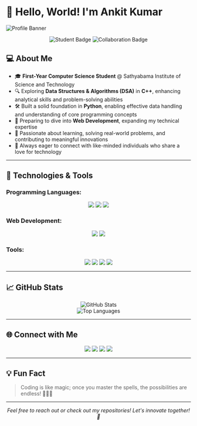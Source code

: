 # 👋 Hello, World! I'm **Ankit Kumar**  

![Profile Banner](https://via.placeholder.com/1000x300.png?text=Welcome+to+Ankit's+GitHub+Profile!)

<div align="center">
  <img src="https://img.shields.io/badge/Student-Coding%20Explorer-blueviolet?style=for-the-badge" alt="Student Badge"/>
  <img src="https://img.shields.io/badge/Open%20to%20Collaboration-Projects%20%26%20Learning-orange?style=for-the-badge" alt="Collaboration Badge"/>
</div>

## 💻 About Me

- 🎓 **First-Year Computer Science Student** @ Sathyabama Institute of Science and Technology
- 🔍 Exploring **Data Structures & Algorithms (DSA)** in **C++**, enhancing analytical skills and problem-solving abilities
- 🛠️ Built a solid foundation in **Python**, enabling effective data handling and understanding of core programming concepts
- 🌱 Preparing to dive into **Web Development**, expanding my technical expertise
- 🚀 Passionate about learning, solving real-world problems, and contributing to meaningful innovations
- 🤝 Always eager to connect with like-minded individuals who share a love for technology

---

## 🚀 Technologies & Tools

### Programming Languages:
<div align="center">
  <img src="https://img.shields.io/badge/C++-00599C?style=for-the-badge&logo=cplusplus&logoColor=white"/>
  <img src="https://img.shields.io/badge/Python-3776AB?style=for-the-badge&logo=python&logoColor=white"/>
  <img src="https://img.shields.io/badge/C-A8B9CC?style=for-the-badge&logo=c&logoColor=white"/>
</div>

### Web Development:
<div align="center">
  <img src="https://img.shields.io/badge/HTML5-E34F26?style=for-the-badge&logo=html5&logoColor=white"/>
  <img src="https://img.shields.io/badge/CSS3-1572B6?style=for-the-badge&logo=css3&logoColor=white"/>
</div>

### Tools:
<div align="center">
  <img src="https://img.shields.io/badge/Git-F05032?style=for-the-badge&logo=git&logoColor=white"/>
  <img src="https://img.shields.io/badge/VS%20Code-0078D4?style=for-the-badge&logo=visualstudiocode&logoColor=white"/>
  <img src="https://img.shields.io/badge/LeetCode-FFA116?style=for-the-badge&logo=leetcode&logoColor=black"/>
  <img src="https://img.shields.io/badge/HackerRank-2EC866?style=for-the-badge&logo=hackerrank&logoColor=white"/>
</div>

---

## 📈 GitHub Stats

<div align="center">
  <img src="https://github-readme-stats.vercel.app/api?username=KUMARANKIT3012&show_icons=true&theme=radical" alt="GitHub Stats"/>
  <br>
  <img src="https://github-readme-stats.vercel.app/api/top-langs/?username=KUMARANKIT3012&layout=compact&theme=radical" alt="Top Languages"/>
</div>

---

## 🌐 Connect with Me

<div align="center">
  <a href="https://linkedin.com/in/ankit-kumar"><img src="https://img.shields.io/badge/LinkedIn-0077B5?style=for-the-badge&logo=linkedin&logoColor=white"/></a>
  <a href="https://twitter.com/ankitkumar"><img src="https://img.shields.io/badge/Twitter-1DA1F2?style=for-the-badge&logo=twitter&logoColor=white"/></a>
  <a href="https://leetcode.com/u/ankitkumarsist/"><img src="https://img.shields.io/badge/LeetCode-FFA116?style=for-the-badge&logo=leetcode&logoColor=black"/></a>
  <a href="mailto:ankitkumar16729@gmail.com"><img src="https://img.shields.io/badge/Gmail-D14836?style=for-the-badge&logo=gmail&logoColor=white"/></a>
</div>

---

## 💡 Fun Fact

> Coding is like magic; once you master the spells, the possibilities are endless! 🧙‍♂️✨

---

<div align="center">
  <em>Feel free to reach out or check out my repositories! Let's innovate together! 🚀</em>
</div>
